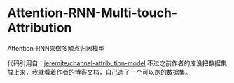 # Attention-RNN-Multi-touch-Attribution
Attention-RNN来做多触点归因模型

代码引用自：[jeremite/channel-attribution-model](https://github.com/jeremite/channel-attribution-model)
不过之前作者的库没把数据集放上来，我就看着作者的博客文档，自己造了一个可以跑的数据集。
